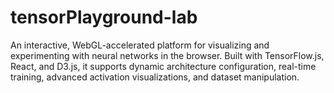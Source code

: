 # tensorPlayground-lab
An interactive, WebGL-accelerated platform for visualizing and experimenting with neural networks in the browser. Built with TensorFlow.js, React, and D3.js, it supports dynamic architecture configuration, real-time training, advanced activation visualizations, and dataset manipulation.

